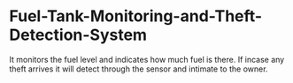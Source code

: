 # Fuel-Tank-Monitoring-and-Theft-Detection-System
It monitors the fuel level and indicates how much fuel is there. If incase any theft arrives it will detect through the sensor and intimate to the owner.
